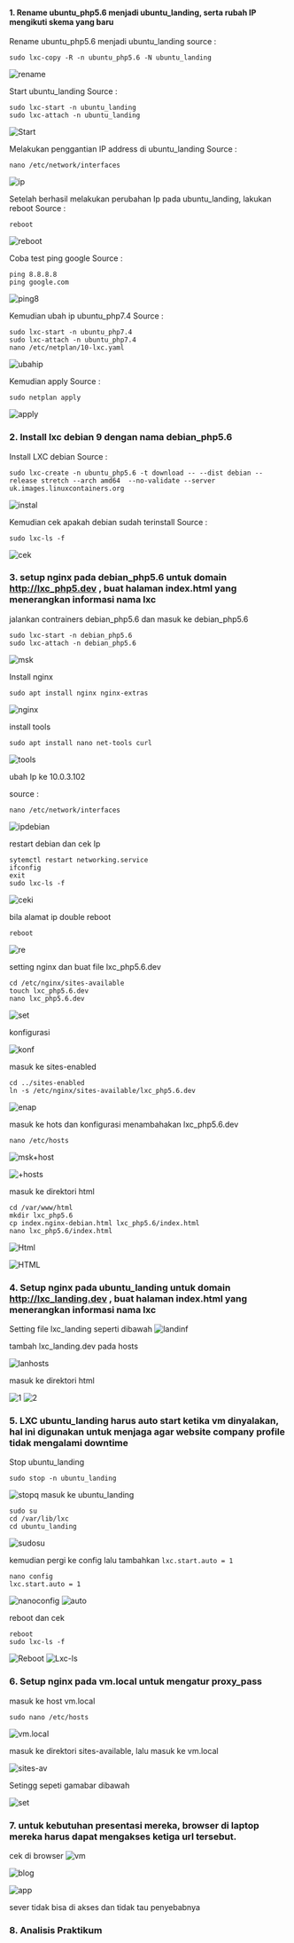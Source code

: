  #### 1. Rename ubuntu_php5.6 menjadi ubuntu_landing, serta rubah IP mengikuti skema yang baru

Rename ubuntu_php5.6 menjadi ubuntu_landing
 source :
 ```
 sudo lxc-copy -R -n ubuntu_php5.6 -N ubuntu_landing
 ``` 
 ![rename](https://github.com/bscom976/SAS/blob/ac1402d9356784e9fe19f8a7bd6583a326bf711c/Laporan_prak1/Asset/Ubuntu%20landing.png)
 
Start ubuntu_landing
Source :
```
sudo lxc-start -n ubuntu_landing 
sudo lxc-attach -n ubuntu_landing
```
![Start](https://github.com/bscom976/SAS/blob/ac1402d9356784e9fe19f8a7bd6583a326bf711c/Laporan_prak1/Asset/start%20Ubuntu_landing.png)

Melakukan penggantian IP address di ubuntu_landing
Source : 
```
nano /etc/network/interfaces
```
![ip](https://github.com/bscom976/SAS/blob/ac1402d9356784e9fe19f8a7bd6583a326bf711c/Laporan_prak1/Asset/pengantian%20IP%20address%20%20ubuntu_landing.png)

Setelah berhasil melakukan perubahan Ip pada ubuntu_landing, lakukan reboot
Source : 
```
reboot
```
![reboot](https://github.com/bscom976/SAS/blob/ac1402d9356784e9fe19f8a7bd6583a326bf711c/Laporan_prak1/Asset/Rehoot%20ubuntu_landing.png)

Coba test ping google
Source : 
```
ping 8.8.8.8
ping google.com
```
![ping8](https://github.com/bscom976/SAS/blob/ac1402d9356784e9fe19f8a7bd6583a326bf711c/Laporan_prak1/Asset/Ping%20ubuntu_landing.png)

Kemudian ubah ip ubuntu_php7.4
Source :
```
sudo lxc-start -n ubuntu_php7.4
sudo lxc-attach -n ubuntu_php7.4
nano /etc/netplan/10-lxc.yaml
```
![ubahip](https://github.com/bscom976/SAS/blob/af7acabba5c792b711b47e597ae8e8c29b9f3043/Laporan_prak1/Asset/ubah%20ip%20ubuntu_7.4.png)

Kemudian apply
Source : 
```
sudo netplan apply
```
![apply](https://github.com/bscom976/SAS/blob/af7acabba5c792b711b47e597ae8e8c29b9f3043/Laporan_prak1/Asset/Apply.png)

### 2. Install lxc debian 9 dengan nama debian_php5.6

Install LXC debian 
Source :
```
sudo lxc-create -n ubuntu_php5.6 -t download -- --dist debian --release stretch --arch amd64  --no-validate --server uk.images.linuxcontainers.org
```
![instal](https://github.com/bscom976/SAS/blob/af7acabba5c792b711b47e597ae8e8c29b9f3043/Laporan_prak1/Asset/Install%20debian.png)

Kemudian cek apakah debian sudah terinstall
Source : 
```
sudo lxc-ls -f
```
![cek](https://github.com/bscom976/SAS/blob/af7acabba5c792b711b47e597ae8e8c29b9f3043/Laporan_prak1/Asset/cek%20debian.png)

### 3. setup nginx pada debian_php5.6 untuk domain http://lxc_php5.dev , buat halaman index.html yang menerangkan informasi nama lxc

jalankan contrainers debian_php5.6 dan masuk ke debian_php5.6
```
sudo lxc-start -n debian_php5.6
sudo lxc-attach -n debian_php5.6
```
![msk](https://github.com/bscom976/SAS/blob/1eb8cbb0da9b7cc3b541586d96c39620313fca32/Laporan_prak1/Asset/Msuk%20debian.jpg)

Install nginx
```
sudo apt install nginx nginx-extras
```
![nginx](https://github.com/bscom976/SAS/blob/a3ad66ae2fe94467bdafcd3e233f5ace1a3244c4/Laporan_prak1/Asset/nginx.jpg)

install tools
```
sudo apt install nano net-tools curl
```
![tools](https://github.com/bscom976/SAS/blob/3739e285deeec32f05bb0222c6d70b3d746a1765/Laporan_prak1/Asset/tools.jpg)

ubah Ip ke 10.0.3.102

source :
```
nano /etc/network/interfaces
```
![ipdebian](https://github.com/bscom976/SAS/blob/cf8a2f60602bf14d02b1f220ad6305efcb9773fa/Laporan_prak1/Asset/ubah%20ip%20debian.jpg)

restart debian dan cek Ip 
```
sytemctl restart networking.service
ifconfig
exit
sudo lxc-ls -f
```
![ceki](https://github.com/bscom976/SAS/blob/189282430e32e530e6b8140fe40faf1b2ed27eb8/Laporan_prak1/Asset/restart.jpg)

bila alamat ip double reboot
```
reboot
```
![re](https://github.com/bscom976/SAS/blob/85cfc4786badefb98474075aef16b0dcac0a9226/Laporan_prak1/Asset/reboot.jpg)

setting nginx dan buat file lxc_php5.6.dev
```
cd /etc/nginx/sites-available
touch lxc_php5.6.dev
nano lxc_php5.6.dev
```
![set](https://github.com/bscom976/SAS/blob/da29fc91e7e42cb3d433dc16ed984179b78e608f/Laporan_prak1/Asset/Buat%20file.jpg)

konfigurasi

![konf](https://github.com/bscom976/SAS/blob/ac001c457fbdf81b4b78c7bc74cd850f8537dad3/Laporan_prak1/Asset/konfigurasi%20debian.jpg)

masuk ke sites-enabled
```
cd ../sites-enabled
ln -s /etc/nginx/sites-available/lxc_php5.6.dev
```
![enap](https://github.com/bscom976/SAS/blob/ab2fcb83418f51def5a60bb6a3f7de35a4b3b63a/Laporan_prak1/Asset/Sites%20enabled.jpg)

masuk ke hots dan konfigurasi menambahakan lxc_php5.6.dev
```
nano /etc/hosts
```
![msk+host](https://github.com/bscom976/SAS/blob/a0569e53798ef41734885e5123180dbbd17807b5/Laporan_prak1/Asset/hosts.jpg)

![+hosts](https://github.com/bscom976/SAS/blob/a0569e53798ef41734885e5123180dbbd17807b5/Laporan_prak1/Asset/hosts%202.jpg)

masuk ke direktori html 
```
cd /var/www/html
mkdir lxc_php5.6
cp index.nginx-debian.html lxc_php5.6/index.html
nano lxc_php5.6/index.html
```
![Html](https://github.com/bscom976/SAS/blob/13c08774ac1608c5b993756fd21788c260c8efb7/Laporan_prak1/Asset/index.html.jpg)

![HTML](https://github.com/bscom976/SAS/blob/ee298790e525ada8d7485d7a1e349f03500fdf32/Laporan_prak1/Asset/HTML.jpg)

### 4. Setup nginx pada ubuntu_landing untuk domain http://lxc_landing.dev , buat halaman index.html yang menerangkan informasi nama lxc

Setting file lxc_landing seperti dibawah 
![landinf](https://github.com/bscom976/SAS/blob/eae1f155b93a81d9022a6ea24b769e6c0b5cdfdf/Laporan_prak1/Asset/Ubuntu%20landing%20setting/lxc_landing.jpg)

tambah lxc_landing.dev pada hosts

![lanhosts](https://github.com/bscom976/SAS/blob/eae1f155b93a81d9022a6ea24b769e6c0b5cdfdf/Laporan_prak1/Asset/Ubuntu%20landing%20setting/Host.jpg)

masuk ke direktori html

![1](https://github.com/bscom976/SAS/blob/eae1f155b93a81d9022a6ea24b769e6c0b5cdfdf/Laporan_prak1/Asset/Ubuntu%20landing%20setting/direktori%20html.jpg)
![2](https://github.com/bscom976/SAS/blob/eae1f155b93a81d9022a6ea24b769e6c0b5cdfdf/Laporan_prak1/Asset/Ubuntu%20landing%20setting/html.jpg)

### 5. LXC ubuntu_landing harus auto start ketika vm dinyalakan, hal ini digunakan untuk menjaga agar website company profile tidak mengalami downtime
Stop ubuntu_landing
```
sudo stop -n ubuntu_landing
```
![stopq](https://github.com/bscom976/SAS/blob/eae1f155b93a81d9022a6ea24b769e6c0b5cdfdf/Laporan_prak1/Asset/Ubuntu%20landing%20setting/Stop.jpg)
masuk ke ubuntu_landing
```
sudo su
cd /var/lib/lxc
cd ubuntu_landing
```
![sudosu](https://github.com/bscom976/SAS/blob/eae1f155b93a81d9022a6ea24b769e6c0b5cdfdf/Laporan_prak1/Asset/Ubuntu%20landing%20setting/sudo.jpg)

kemudian pergi ke config lalu tambahkan ```lxc.start.auto = 1 ```
```
nano config
lxc.start.auto = 1
```
![nanoconfig](https://github.com/bscom976/SAS/blob/eae1f155b93a81d9022a6ea24b769e6c0b5cdfdf/Laporan_prak1/Asset/Ubuntu%20landing%20setting/config.jpg)
![auto](https://github.com/bscom976/SAS/blob/eae1f155b93a81d9022a6ea24b769e6c0b5cdfdf/Laporan_prak1/Asset/Ubuntu%20landing%20setting/ubuntu_landing.jpg)

reboot dan cek
```
reboot
sudo lxc-ls -f
```
![Reboot](https://github.com/bscom976/SAS/blob/eae1f155b93a81d9022a6ea24b769e6c0b5cdfdf/Laporan_prak1/Asset/Ubuntu%20landing%20setting/Reboot.jpg)
![Lxc-ls](https://github.com/bscom976/SAS/blob/eae1f155b93a81d9022a6ea24b769e6c0b5cdfdf/Laporan_prak1/Asset/Ubuntu%20landing%20setting/cek.jpg)

### 6. Setup nginx pada vm.local untuk mengatur proxy_pass
masuk ke host vm.local
```
sudo nano /etc/hosts
```
![vm.local](https://github.com/bscom976/SAS/blob/11d44830895982100cea274cd89c461f1b64c37f/Laporan_prak1/Asset/Proxy/Host.jpg)

masuk ke direktori sites-available, lalu masuk ke vm.local

![sites-av](https://github.com/bscom976/SAS/blob/11d44830895982100cea274cd89c461f1b64c37f/Laporan_prak1/Asset/Proxy/Sites.jpg)

Setingg sepeti gamabar dibawah

![set](https://github.com/bscom976/SAS/blob/11d44830895982100cea274cd89c461f1b64c37f/Laporan_prak1/Asset/Proxy/vm.local.jpg)

### 7. untuk kebutuhan presentasi mereka, browser di laptop mereka harus dapat mengakses ketiga url tersebut.

cek di browser
![vm](https://github.com/bscom976/SAS/blob/02c944d8a9e3a3fa73ca3b0348a80b6ca7766503/Laporan_prak1/Asset/Proxy/Website/Vm.local.jpg)

![blog](https://github.com/bscom976/SAS/blob/02c944d8a9e3a3fa73ca3b0348a80b6ca7766503/Laporan_prak1/Asset/Proxy/Website/blog.jpg)

![app](https://github.com/bscom976/SAS/blob/02c944d8a9e3a3fa73ca3b0348a80b6ca7766503/Laporan_prak1/Asset/Proxy/Website/app.jpg)

sever tidak bisa di akses dan tidak tau penyebabnya

### 8. Analisis Praktikum
####
